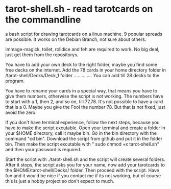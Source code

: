 #  tarot-shell.sh - read tarotcards on the commandline 
a bash script for drawing tarotcards on a linux machine. 9 popular spreads are possible. 
It works on the Debian Branch, not sure about others.
 
Immage-magick, toilet, rolldice and feh are required to work. 
No big deal, just get them from the repositorys.




 You have to add your own deck to the right folder, maybe you find some free decks on the internet. 
 Add the 78 cards in your home directory folder in /tarot-shell/Decks/Deck_1 folder ..............
 You can add till 28 decks to the program.

 You have to rename your cards in a special way, that means you have to give them numbers, otherwise the script is not working.
 The numbers have to start with a 1, then 2, and so on, till 77,78. 
 It's not possible to have a card that is a 0.
 Maybe you give the Fool the number 78. But that is not fixed, just avoid the zero.

 If you don't have terminal experience, follow the next steps, because you have to make the script excutable.
 Open your terminal and create a folder in your $HOME directory, call it maybe bin.
 Go in the bin directory with the command "cd bin".
 Download the script from github and put it in the folder bin.
 Then make the script excutable with " sudo chmod +x tarot-shell.sh"
 and then your password is required.
 
 Start the script with ./tarot-shell.sh  and the script will create several folders.
 After it stops, the script asks you for your name, now add your tarotcards to the $HOME/tarot-shell/Decks/ folder.
 Then proceed with the script.
 Have fun and it would be nice if you contact me if its not working, but of course this is just a hobby project so don't
 expect to much. 
 


